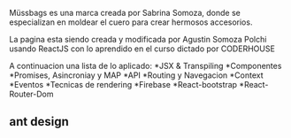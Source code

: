 Müssbags es una marca creada por Sabrina Somoza, donde se especializan en moldear el cuero para crear hermosos accesorios.

La pagina esta siendo creada y modificada por Agustin Somoza Polchi usando ReactJS con lo aprendido en el curso dictado por CODERHOUSE 

A continuacion una lista de lo aplicado: 
*JSX & Transpiling
*Componentes
*Promises, Asincroniay y MAP
*API
*Routing y Navegacion
*Context
*Eventos
*Tecnicas de rendering
*Firebase
*React-bootstrap
*React-Router-Dom


## ant design 
